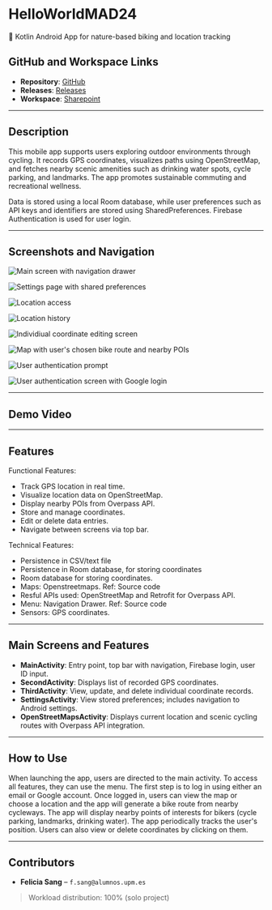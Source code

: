 # HelloWorldMAD24

📱 Kotlin Android App for nature-based biking and location tracking

## GitHub and Workspace Links

- **Repository**: [GitHub](https://github.com/fsangupm/kotlinprojectMAD)
- **Releases**: [Releases](https://github.com/fsangupm/kotlinprojectMAD/releases)
- **Workspace**: [Sharepoint](https://upm365.sharepoint.com/sites/FeliciaSangMAD/SitePages/Tracking.aspx)

---

## Description

This mobile app supports users exploring outdoor environments through cycling. It records GPS coordinates, visualizes paths using OpenStreetMap, and fetches nearby scenic amenities such as drinking water spots, cycle parking, and landmarks. The app promotes sustainable commuting and recreational wellness.

Data is stored using a local Room database, while user preferences such as API keys and identifiers are stored using SharedPreferences. Firebase Authentication is used for user login.

---

## Screenshots and Navigation

![Main screen with navigation drawer](https://github.com/fsangupm/kotlinprojectMAD/blob/master/images/Screenshot%202025-06-13%20at%202.04.33%20PM.png?raw=true)

![Settings page with shared preferences](https://github.com/fsangupm/kotlinprojectMAD/blob/master/images/Screenshot%202025-06-13%20at%202.04.50%20PM.png?raw=true)

![Location access](https://github.com/fsangupm/kotlinprojectMAD/blob/master/images/Screenshot%202025-06-13%20at%202.03.14%20PM.png?raw=true)

![Location history](https://github.com/fsangupm/kotlinprojectMAD/blob/master/images/Screenshot%202025-06-13%20at%202.05.04%20PM.png?raw=true)

![Individiual coordinate editing screen](https://github.com/fsangupm/kotlinprojectMAD/blob/master/images/Screenshot%202025-06-13%20at%202.05.08%20PM.png?raw=true)

![Map with user's chosen bike route and nearby POIs](https://github.com/fsangupm/kotlinprojectMAD/blob/master/images/Screenshot%202025-06-13%20at%202.47.03%20PM.png?raw=true)

![User authentication prompt](https://github.com/fsangupm/kotlinprojectMAD/blob/master/images/Screenshot%202025-06-13%20at%202.47.34%20PM.png?raw=true)

![User authentication screen with Google login](https://github.com/fsangupm/kotlinprojectMAD/blob/master/images/Screenshot%202025-06-13%20at%202.47.46%20PM.png?raw=true)

---

## Demo Video

---

## Features

Functional Features:

- Track GPS location in real time.
- Visualize location data on OpenStreetMap.
- Display nearby POIs from Overpass API.
- Store and manage coordinates.
- Edit or delete data entries.
- Navigate between screens via top bar.

Technical Features:
- Persistence in CSV/text file
- Persistence in Room database, for storing coordinates
- Room database for storing coordinates.
- Maps: Openstreetmaps. Ref: Source code
- Resful APIs used: OpenStreetMap and Retrofit for Overpass API.
- Menu: Navigation Drawer. Ref: Source code
- Sensors: GPS coordinates.

---

## Main Screens and Features

- **MainActivity**: Entry point, top bar with navigation, Firebase login, user ID input.
- **SecondActivity**: Displays list of recorded GPS coordinates.
- **ThirdActivity**: View, update, and delete individual coordinate records.
- **SettingsActivity**: View stored preferences; includes navigation to Android settings.
- **OpenStreetMapsActivity**: Displays current location and scenic cycling routes with Overpass API integration.

---

## How to Use

When launching the app, users are directed to the main activity. To access all features, they can use the menu. The first step is to log in
using either an email or Google account. Once logged in, users can view the map or choose a location and the app will generate a bike route from nearby cycleways. 
The app will display nearby points of interests for bikers (cycle parking, landmarks, drinking water). The app periodically tracks the user's position. 
Users can also view or delete coordinates by clicking on them.

---

## Contributors

- **Felicia Sang** – `f.sang@alumnos.upm.es`

> Workload distribution: 100% (solo project)
